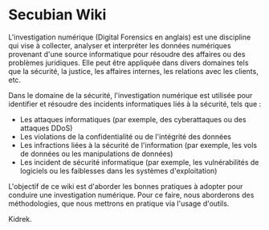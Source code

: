 # Secubian Wiki

L'investigation numérique (Digital Forensics en anglais) est une discipline qui vise à collecter, analyser et interpréter les données numériques provenant d'une source informatique pour résoudre des affaires ou des problèmes juridiques. Elle peut être appliquée dans divers domaines tels que la sécurité, la justice, les affaires internes, les relations avec les clients, etc.

Dans le domaine de la sécurité, l'investigation numérique est utilisée pour identifier et résoudre des incidents informatiques liés à la sécurité, tels que :

* Les attaques informatiques (par exemple, des cyberattaques ou des attaques DDoS)
* Les violations de la confidentialité ou de l'intégrité des données
* Les infractions liées à la sécurité de l'information (par exemple, les vols de données ou les manipulations de données)
* Les incident de sécurité informatique (par exemple, les vulnérabilités de logiciels ou les faiblesses dans les systèmes d'exploitation)

L'objectif de ce wiki est d'aborder les bonnes pratiques à adopter pour conduire une investigation numérique.
Pour ce faire, nous aborderons des méthodologies, que nous mettrons en pratique via l'usage d'outils.

Kidrek.